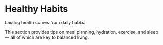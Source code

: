 # Healthy Habits

Lasting health comes from daily habits.

This section provides tips on meal planning, hydration, exercise, and sleep — all of which are key to balanced living.